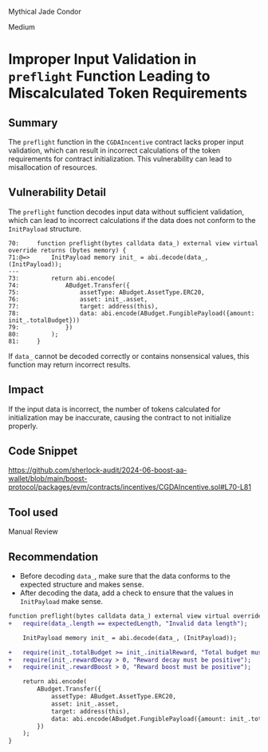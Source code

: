 Mythical Jade Condor

Medium

# Improper Input Validation in `preflight` Function Leading to Miscalculated Token Requirements

## Summary
The `preflight` function in the `CGDAIncentive` contract lacks proper input validation, which can result in incorrect calculations of the token requirements for contract initialization. This vulnerability can lead to misallocation of resources.

## Vulnerability Detail
The `preflight` function decodes input data without sufficient validation, which can lead to incorrect calculations if the data does not conform to the `InitPayload` structure.
```solidity
70:     function preflight(bytes calldata data_) external view virtual override returns (bytes memory) {
71:@=>      InitPayload memory init_ = abi.decode(data_, (InitPayload));
---
73:         return abi.encode(
74:             ABudget.Transfer({
75:                 assetType: ABudget.AssetType.ERC20,
76:                 asset: init_.asset,
77:                 target: address(this),
78:                 data: abi.encode(ABudget.FungiblePayload({amount: init_.totalBudget}))
79:             })
80:         );
81:     }
```
If `data_` cannot be decoded correctly or contains nonsensical values, this function may return incorrect results.

## Impact
If the input data is incorrect, the number of tokens calculated for initialization may be inaccurate, causing the contract to not initialize properly.

## Code Snippet
https://github.com/sherlock-audit/2024-06-boost-aa-wallet/blob/main/boost-protocol/packages/evm/contracts/incentives/CGDAIncentive.sol#L70-L81

## Tool used

Manual Review

## Recommendation
- Before decoding `data_`, make sure that the data conforms to the expected structure and makes sense.
- After decoding the data, add a check to ensure that the values ​​in `InitPayload` make sense.
```diff
function preflight(bytes calldata data_) external view virtual override returns (bytes memory) {
+   require(data_.length == expectedLength, "Invalid data length");

    InitPayload memory init_ = abi.decode(data_, (InitPayload));

+   require(init_.totalBudget >= init_.initialReward, "Total budget must be >= initial reward");
+   require(init_.rewardDecay > 0, "Reward decay must be positive");
+   require(init_.rewardBoost > 0, "Reward boost must be positive");

    return abi.encode(
        ABudget.Transfer({
            assetType: ABudget.AssetType.ERC20,
            asset: init_.asset,
            target: address(this),
            data: abi.encode(ABudget.FungiblePayload({amount: init_.totalBudget}))
        })
    );
}
```